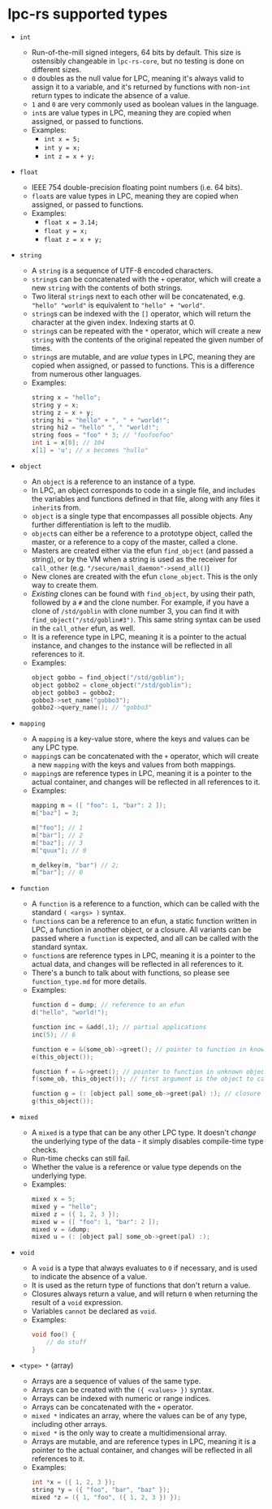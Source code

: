 # lpc-rs supported types

* `int`
  - Run-of-the-mill signed integers, 64 bits by default. This size is ostensibly
    changeable in `lpc-rs-core`, but no testing is done on different sizes. 
  - `0` doubles as the null value for LPC, meaning it's always valid to assign it to a variable,
    and it's returned by functions with non-`int` return types to indicate the absence of a value.
  - `1` and `0` are very commonly used as boolean values in the language.
  - `int`s are value types in LPC, meaning they are copied when assigned, or passed to
    functions.
  - Examples:
    - `int x = 5;`
    - `int y = x;`
    - `int z = x + y;`

* `float`
    - IEEE 754 double-precision floating point numbers (i.e. 64 bits).
    - `float`s are value types in LPC, meaning they are copied when assigned,
      or passed to functions.
    - Examples:
        - `float x = 3.14;`
        - `float y = x;`
        - `float z = x + y;`

* `string`
    - A `string` is a sequence of UTF-8 encoded characters.
    - `string`s can be concatenated with the `+` operator, which will create a new `string`
      with the contents of both strings.
    - Two literal `string`s next to each other will be concatenated, e.g. `"hello" "world"` is
      equivalent to `"hello" + "world"`.
    - `string`s can be indexed with the `[]` operator, which will return the character at the
      given index. Indexing starts at 0.
    - `string`s can be repeated with the `*` operator, which will create a new `string` with
      the contents of the original repeated the given number of times.
    - `string`s are mutable, and are _value_ types in LPC, meaning they are
      copied when assigned, or passed to functions. This is a difference from
      numerous other languages.
    - Examples:
      ```c
      string x = "hello";
      string y = x;
      string z = x + y;
      string hi = "hello" + ", " + "world!";
      string hi2 = "hello" ", " "world!";
      string foos = "foo" * 3; // "foofoofoo"
      int i = x[0]; // 104
      x[1] = 'u'; // x becomes "hullo"
      ```

* `object`
    - An `object` is a reference to an instance of a type.
    - In LPC, an object corresponds to code in a single file, and includes the variables
        and functions defined in that file, along with any files it `inherit`s from.
    - `object` is a single type that encompasses all possible objects.
       Any further differentiation is left to the mudlib.
    - `object`s can either be a reference to a prototype object, called the master, 
      or a reference to a copy of the master, called a clone.
    - Masters are created either via the efun `find_object` (and passed a string), or by the VM when a
      string is used as the receiver for `call_other` (e.g. `"/secure/mail_daemon"->send_all()`)
    - New clones are created with the efun `clone_object`. This is the only way to create them.
    - _Existing_ clones can be found with `find_object`, by using their path, followed by a `#` and
      the clone number. For example, if you have a clone of `/std/goblin` with clone number
      3, you can find it with `find_object("/std/goblin#3")`. This same string syntax
      can be used in the `call_other` efun, as well.
    - It is a reference type in LPC, meaning it is a pointer to the actual instance, and
      changes to the instance will be reflected in all references to it.
    - Examples:
        ```c
        object gobbo = find_object("/std/goblin");
        object gobbo2 = clone_object("/std/goblin");
        object gobbo3 = gobbo2;
        gobbo3->set_name("gobbo3");
        gobbo2->query_name(); // "gobbo3"
        ```

* `mapping`
    - A `mapping` is a key-value store, where the keys and values can be any LPC type.
    - `mapping`s can be concatenated with the `+` operator, which will create a new `mapping`
      with the keys and values from both mappings.
    - `mapping`s are reference types in LPC, meaning it is a pointer to the actual container, and
      changes will be reflected in all references to it.
    - Examples:
        ```c
        mapping m = ([ "foo": 1, "bar": 2 ]);
        m["baz"] = 3;

        m["foo"]; // 1
        m["bar"]; // 2
        m["baz"]; // 3
        m["quux"]; // 0

        m_delkey(m, "bar") // 2;
        m["bar"]; // 0
        ```

* `function`
    - A `function` is a reference to a function, which can be called with the standard `( <args> )` syntax.
    - `function`s can be a reference to an efun, a static function written in LPC, a function in
      another object, or a closure.
      All variants can be passed where a `function` is expected, and all can be called with the standard syntax.
    - `function`s are reference types in LPC, meaning it is a pointer to the actual data, and
      changes will be reflected in all references to it.
    - There's a bunch to talk about with functions, so please see `function_type.md` for more details.
    - Examples:
        ```c
        function d = dump; // reference to an efun
        d("hello", "world!");
      
        function inc = &add(,1); // partial applications
        inc(5); // 6
      
        function e = &(some_ob)->greet(); // pointer to function in known object
        e(this_object());
      
        function f = &->greet(); // pointer to function in unknown object
        f(some_ob, this_object()); // first argument is the object to call the function on
        
        function g = (: [object pal] some_ob->greet(pal) :); // closure
        g(this_object());
        ```

* `mixed`
    - A `mixed` is a type that can be any other LPC type. It doesn't _change_ the underlying
      type of the data - it simply disables compile-time type checks.
    - Run-time checks can still fail.
    - Whether the value is a reference or value type depends on the underlying type.
    - Examples:
        ```c
        mixed x = 5;
        mixed y = "hello";
        mixed z = ({ 1, 2, 3 });
        mixed w = ([ "foo": 1, "bar": 2 ]);
        mixed v = &dump;
        mixed u = (: [object pal] some_ob->greet(pal) :);
        ```
      
* `void`
    - A `void` is a type that always evaluates to `0` if necessary, and is used 
      to indicate the absence of a value.
    - It is used as the return type of functions that don't return a value.
    - Closures always return a value, and will return `0` when returning the result of a `void` expression.
    - Variables `cannot` be declared as `void`.
    - Examples:
        ```c
        void foo() {
            // do stuff
        }
        ```

* `<type> *` (array)
    - Arrays are a sequence of values of the same type.
    - Arrays can be created with the `({ <values> })` syntax.
    - Arrays can be indexed with numeric or range indices.
    - Arrays can be concatenated with the `+` operator.
    - `mixed *` indicates an array, where the values can be of any type, including other arrays.
    - `mixed *` is the only way to create a multidimensional array.
    - Arrays are mutable, and are reference types in LPC, meaning it is a pointer to the actual container, and
      changes will be reflected in all references to it.
    - Examples:
        ```c
        int *x = ({ 1, 2, 3 });
        string *y = ({ "foo", "bar", "baz" });
        mixed *z = ({ 1, "foo", ({ 1, 2, 3 }) });
        ```